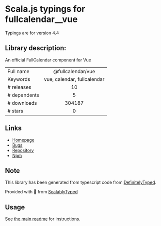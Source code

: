 
# Scala.js typings for fullcalendar__vue

Typings are for version 4.4

## Library description:
An official FullCalendar component for Vue

|                    |                 |
| ------------------ | :-------------: |
| Full name          | @fullcalendar/vue |
| Keywords           | vue, calendar, fullcalendar |
| # releases         | 10 |
| # dependents       | 5 |
| # downloads        | 304187 |
| # stars            | 0 |

## Links
- [Homepage](https://github.com/fullcalendar/fullcalendar-vue#readme)
- [Bugs](https://github.com/fullcalendar/fullcalendar-vue/issues)
- [Repository](https://github.com/fullcalendar/fullcalendar-vue)
- [Npm](https://www.npmjs.com/package/%40fullcalendar%2Fvue)
    


## Note
This library has been generated from typescript code from [DefinitelyTyped](https://definitelytyped.org).

Provided with :purple_heart: from [ScalablyTyped](https://github.com/oyvindberg/ScalablyTyped)

## Usage
See [the main readme](../../readme.md) for instructions.


